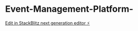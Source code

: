 # Event-Management-Platform-

[Edit in StackBlitz next generation editor ⚡️](https://stackblitz.com/~/github.com/NestaMarley/Event-Management-Platform-)